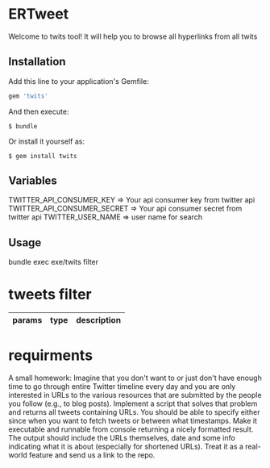 # ERTweet

Welcome to twits tool! It will help you to browse all hyperlinks from all twits

## Installation

Add this line to your application's Gemfile:

```ruby
gem 'twits'
```

And then execute:

    $ bundle

Or install it yourself as:

    $ gem install twits

## Variables

TWITTER_API_CONSUMER_KEY => Your api consumer key from twitter api
TWITTER_API_CONSUMER_SECRET => Your api consumer secret from twitter api
TWITTER_USER_NAME => user name for search

## Usage

bundle exec exe/twits filter

# tweets filter

|     params    |  type  |                 description                  |
|---------------|--------|----------------------------------------------|


# requirments

A small homework: Imagine that you don't want to or just don't have enough time to go through entire Twitter timeline every day and you are only interested in URLs to the various resources that are submitted by the people you follow (e.g., to blog posts). Implement a script that solves that problem and returns all tweets containing URLs. You should be able to specify either since when you want to fetch tweets or between what timestamps. Make it executable and runnable from console returning a nicely formatted result. The output should include the URLs themselves, date and some info indicating what it is about (especially for shortened URLs). Treat it as a real-world feature and send us a link to the repo.

